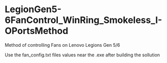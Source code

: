 # LegionGen5-6FanControl_WinRing_Smokeless_I-OPortsMethod
Method of controlling Fans on Lenovo Legions Gen 5/6

Use the fan_config.txt files values near the .exe after building the sollution